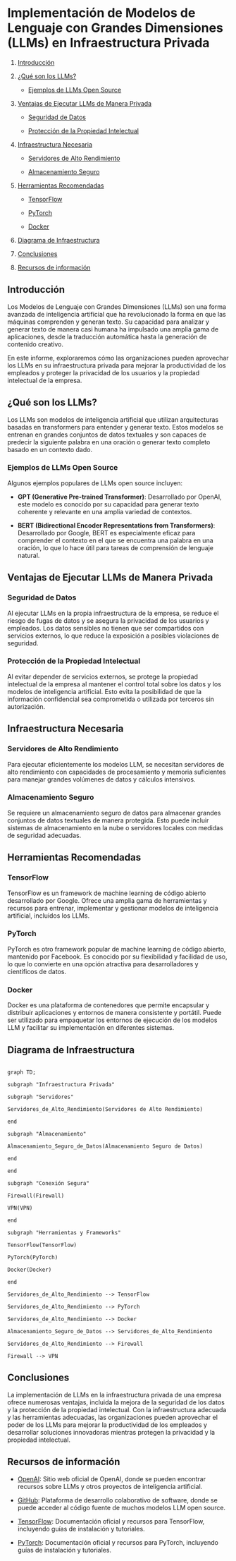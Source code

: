 
# **Implementación de Modelos de Lenguaje con Grandes Dimensiones (LLMs) en Infraestructura Privada**


1. [Introducción](#introducción)

2. [¿Qué son los LLMs?](#qué-son-los-llms)

    - [Ejemplos de LLMs Open Source](#ejemplos-de-llms-open-source)

3. [Ventajas de Ejecutar LLMs de Manera Privada](#ventajas-de-ejecutar-llms-de-manera-privada)

    - [Seguridad de Datos](#seguridad-de-datos)

    - [Protección de la Propiedad Intelectual](#protección-de-la-propiedad-intelectual)

4. [Infraestructura Necesaria](#infraestructura-necesaria)

    - [Servidores de Alto Rendimiento](#servidores-de-alto-rendimiento)

    - [Almacenamiento Seguro](#almacenamiento-seguro)

5. [Herramientas Recomendadas](#herramientas-recomendadas)

    - [TensorFlow](#tensorflow)

    - [PyTorch](#pytorch)

    - [Docker](#docker)

6. [Diagrama de Infraestructura](#seguridad-de-infraestuctura)

7. [Conclusiones](#conclusiones)

8. [Recursos de información](#recursos-de-información)

  

## **Introducción**  

Los Modelos de Lenguaje con Grandes Dimensiones (LLMs) son una forma avanzada de inteligencia artificial que ha revolucionado la forma en que las máquinas comprenden y generan texto. Su capacidad para analizar y generar texto de manera casi humana ha impulsado una amplia gama de aplicaciones, desde la traducción automática hasta la generación de contenido creativo.

En este informe, exploraremos cómo las organizaciones pueden aprovechar los LLMs en su infraestructura privada para mejorar la productividad de los empleados y proteger la privacidad de los usuarios y la propiedad intelectual de la empresa.

  

## **¿Qué son los LLMs?**  

Los LLMs son modelos de inteligencia artificial que utilizan arquitecturas basadas en transformers para entender y generar texto. Estos modelos se entrenan en grandes conjuntos de datos textuales y son capaces de predecir la siguiente palabra en una oración o generar texto completo basado en un contexto dado.

  

### **Ejemplos de LLMs Open Source**  

Algunos ejemplos populares de LLMs open source incluyen:  

-  **GPT (Generative Pre-trained Transformer)**: Desarrollado por OpenAI, este modelo es conocido por su capacidad para generar texto coherente y relevante en una amplia variedad de contextos.

-  **BERT (Bidirectional Encoder Representations from Transformers)**: Desarrollado por Google, BERT es especialmente eficaz para comprender el contexto en el que se encuentra una palabra en una oración, lo que lo hace útil para tareas de comprensión de lenguaje natural.

  

## **Ventajas de Ejecutar LLMs de Manera Privada**  

### **Seguridad de Datos**  

Al ejecutar LLMs en la propia infraestructura de la empresa, se reduce el riesgo de fugas de datos y se asegura la privacidad de los usuarios y empleados. Los datos sensibles no tienen que ser compartidos con servicios externos, lo que reduce la exposición a posibles violaciones de seguridad.

  

### **Protección de la Propiedad Intelectual**  

Al evitar depender de servicios externos, se protege la propiedad intelectual de la empresa al mantener el control total sobre los datos y los modelos de inteligencia artificial. Esto evita la posibilidad de que la información confidencial sea comprometida o utilizada por terceros sin autorización.

  

## **Infraestructura Necesaria**
  

### **Servidores de Alto Rendimiento**

Para ejecutar eficientemente los modelos LLM, se necesitan servidores de alto rendimiento con capacidades de procesamiento y memoria suficientes para manejar grandes volúmenes de datos y cálculos intensivos.

  

### **Almacenamiento Seguro**  

Se requiere un almacenamiento seguro de datos para almacenar grandes conjuntos de datos textuales de manera protegida. Esto puede incluir sistemas de almacenamiento en la nube o servidores locales con medidas de seguridad adecuadas.

  

## **Herramientas Recomendadas**  

### **TensorFlow**  

TensorFlow es un framework de machine learning de código abierto desarrollado por Google. Ofrece una amplia gama de herramientas y recursos para entrenar, implementar y gestionar modelos de inteligencia artificial, incluidos los LLMs.

  

### **PyTorch**  

PyTorch es otro framework popular de machine learning de código abierto, mantenido por Facebook. Es conocido por su flexibilidad y facilidad de uso, lo que lo convierte en una opción atractiva para desarrolladores y científicos de datos.

  

### **Docker**  

Docker es una plataforma de contenedores que permite encapsular y distribuir aplicaciones y entornos de manera consistente y portátil. Puede ser utilizado para empaquetar los entornos de ejecución de los modelos LLM y facilitar su implementación en diferentes sistemas.

  

## **Diagrama de Infraestructura**
  

```mermaid

graph TD;

subgraph "Infraestructura Privada"

subgraph "Servidores"

Servidores_de_Alto_Rendimiento(Servidores de Alto Rendimiento)

end

subgraph "Almacenamiento"

Almacenamiento_Seguro_de_Datos(Almacenamiento Seguro de Datos)

end

end

subgraph "Conexión Segura"

Firewall(Firewall)

VPN(VPN)

end

subgraph "Herramientas y Frameworks"

TensorFlow(TensorFlow)

PyTorch(PyTorch)

Docker(Docker)

end

Servidores_de_Alto_Rendimiento --> TensorFlow

Servidores_de_Alto_Rendimiento --> PyTorch

Servidores_de_Alto_Rendimiento --> Docker

Almacenamiento_Seguro_de_Datos --> Servidores_de_Alto_Rendimiento

Servidores_de_Alto_Rendimiento --> Firewall

Firewall --> VPN

```

  

## **Conclusiones**

La implementación de LLMs en la infraestructura privada de una empresa ofrece numerosas ventajas, incluida la mejora de la seguridad de los datos y la protección de la propiedad intelectual. Con la infraestructura adecuada y las herramientas adecuadas, las organizaciones pueden aprovechar el poder de los LLMs para mejorar la productividad de los empleados y desarrollar soluciones innovadoras mientras protegen la privacidad y la propiedad intelectual.

  

## **Recursos de información**
  

- [OpenAI](https://openai.com/): Sitio web oficial de OpenAI, donde se pueden encontrar recursos sobre LLMs y otros proyectos de inteligencia artificial.

- [GitHub](https://github.com/): Plataforma de desarrollo colaborativo de software, donde se puede acceder al código fuente de muchos modelos LLM open source.

- [TensorFlow](https://www.tensorflow.org/): Documentación oficial y recursos para TensorFlow, incluyendo guías de instalación y tutoriales.

- [PyTorch](https://pytorch.org/): Documentación oficial y recursos para PyTorch, incluyendo guías de instalación y tutoriales.